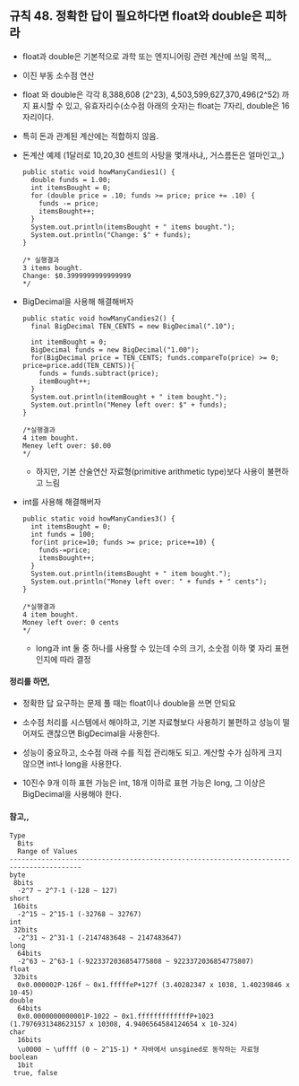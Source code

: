 ## 규칙 48. 정확한 답이 필요하다면 float와 double은 피하라



* float과 double은 기본적으로 과학 또는 엔지니어링 관련 계산에 쓰일 목적,,,

* 이진 부동 소수점 연산

* float 와 double은 각각 8,388,608 \(2^23\), 4,503,599,627,370,496\(2^52\) 까지 표시할 수 있고, 유효자리수\(소수점 아래의 숫자\)는 float는 7자리, double은 16자리이다.

* 특히 돈과 관계된 계산에는 적합하지 않음.



* 돈계산 예제 \(1달러로 10,20,30 센트의 사탕을 몇개사냐,, 거스름돈은 얼마인고,,\)

  ```
  public static void howManyCandies1() {
    double funds = 1.00;
    int itemsBought = 0;
    for (double price = .10; funds >= price; price += .10) {
      funds -= price;
      itemsBought++;
    }
    System.out.println(itemsBought + " items bought.");
    System.out.println("Change: $" + funds);
  }
  ​
  /* 실행결과
  3 items bought.
  Change: $0.3999999999999999
  */
  ```

* BigDecimal을 사용해 해결해버자

  ```
  public static void howManyCandies2() {
    final BigDecimal TEN_CENTS = new BigDecimal(".10");
  ​
    int itemBought = 0;
    BigDecimal funds = new BigDecimal("1.00");
    for(BigDecimal price = TEN_CENTS; funds.compareTo(price) >= 0; price=price.add(TEN_CENTS)){
      funds = funds.subtract(price);
      itemBought++;
    }
    System.out.println(itemBought + " item bought.");
    System.out.println("Meney left over: $" + funds);
  }
  ​
  /*실행결과
  4 item bought.
  Meney left over: $0.00
  */
  ```

  * 하지만, 기본 산술연산 자료형\(primitive arithmetic type\)보다 사용이 불편하고 느림

* int를 사용해 해결해버자

  ```
  public static void howManyCandies3() {
    int itemsBought = 0;
    int funds = 100;
    for(int price=10; funds >= price; price+=10) {
      funds-=price;
      itemsBought++;
    }
    System.out.println(itemsBought + " item bought.");
    System.out.println("Money left over: " + funds + " cents");
  }
  ​
  /*실행결과
  4 item bought.
  Money left over: 0 cents
  */
  ```

  * long과 int 둘 중 하나를 사용할 수 있는데 수의 크기, 소숫점 이하 몇 자리 표현인지에 따라 결정



#### 정리를 하면,

* 정확한 답 요구하는 문제 풀 때는 float이나 double을 쓰면 안되요

* 소수점 처리를 시스템에서 해야하고, 기본 자료형보다 사용하기 불편하고 성능이 떨어져도 괜찮으면 BigDecimal을 사용한다.

* 성능이 중요하고, 소수점 아래 수를 직접 관리해도 되고. 계산할 수가 심하게 크지 않으면 int나 long을 사용한다.

* 10진수 9개 이하 표현 가능은 int, 18개 이하로 표현 가능은 long, 그 이상은 BigDecimal을 사용해야 한다.



#### 참고,,

```
Type 
  Bits 
  Range of Values
----------------------------------------------------------------------------------------
byte 
 8bits 
  -2^7 ~ 2^7-1 (-128 ~ 127)
short 
 16bits 
  -2^15 ~ 2^15-1 (-32768 ~ 32767)
int 
 32bits 
  -2^31 ~ 2^31-1 (-2147483648 ~ 2147483647)
long 
  64bits 
  -2^63 ~ 2^63-1 (-9223372036854775808 ~ 9223372036854775807)
float 
 32bits 
  0x0.000002P-126f ~ 0x1.fffffeP+127f (3.40282347 x 1038, 1.40239846 x 10-45)
double 
  64bits 
  0x0.0000000000001P-1022 ~ 0x1.fffffffffffffP+1023 (1.7976931348623157 x 10308, 4.9406564584124654 x 10-324)
char 
  16bits 
  \u0000 ~ \uffff (0 ~ 2^15-1) * 자바에서 unsgined로 동작하는 자료형
boolean 
  1bit 
 true, false
```



  


